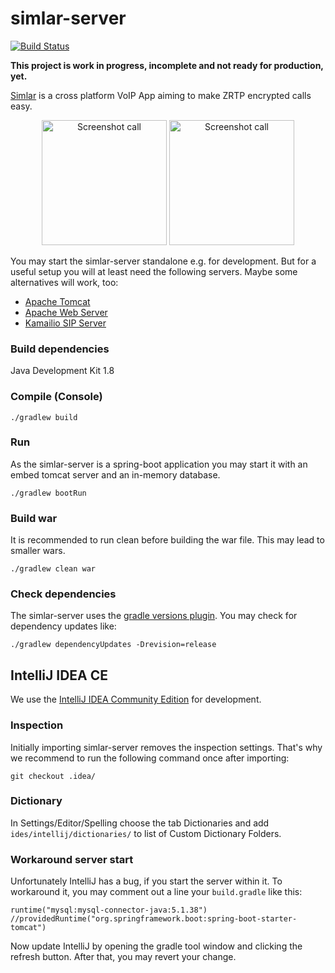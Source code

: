 simlar-server
==============

[![Build Status](https://travis-ci.org/simlar/simlar-server.svg?branch=master)](https://travis-ci.org/simlar/simlar-server)


**This project is work in progress, incomplete and not ready for production, yet.**


[Simlar](https://www.simlar.org) is a cross platform VoIP App aiming to make ZRTP encrypted calls easy.

<div id="screenshots" align="center">
<img src="https://www.simlar.org/press/screenshots/Android/en/talking-to-so.png" alt="Screenshot call" text-align="center" width="200" margin="15">
<img src="https://www.simlar.org/press/screenshots/iOS/ongoing_call.png" alt="Screenshot call" text-align="center" width="200">
</div>

You may start the simlar-server standalone e.g. for development.
But for a useful setup you will at least need the following servers.
Maybe some alternatives will work, too:
* [Apache Tomcat](https://tomcat.apache.org/)
* [Apache Web Server](https://httpd.apache.org/)
* [Kamailio SIP Server](https://www.kamailio.org/)


### Build dependencies ###
Java Development Kit 1.8

### Compile (Console) ###
```
./gradlew build
```

### Run ###
As the simlar-server is a spring-boot application you may start it with an embed tomcat server and an in-memory database.
```
./gradlew bootRun
```

### Build war ###
It is recommended to run clean before building the war file. This may lead to smaller wars.
```
./gradlew clean war
```
### Check dependencies ###
The simlar-server uses the [gradle versions plugin](https://github.com/ben-manes/gradle-versions-plugin). You may check for dependency updates like:
```
./gradlew dependencyUpdates -Drevision=release
```

## IntelliJ IDEA CE ##
We use the [IntelliJ IDEA Community Edition](https://www.jetbrains.com/idea/) for development.

### Inspection ###
Initially importing simlar-server removes the inspection settings. That's why we recommend to run the following command once after importing:
```
git checkout .idea/
```

### Dictionary ###
In Settings/Editor/Spelling choose the tab Dictionaries and add ```ides/intellij/dictionaries/``` to list of Custom Dictionary Folders.

### Workaround server start ###
Unfortunately IntelliJ has a bug, if you start the server within it.
To workaround it, you may comment out a line your ```build.gradle``` like this:
```
runtime("mysql:mysql-connector-java:5.1.38")
//providedRuntime("org.springframework.boot:spring-boot-starter-tomcat")
```
Now update IntelliJ by opening the gradle tool window and clicking the refresh button.
After that, you may revert your change.
